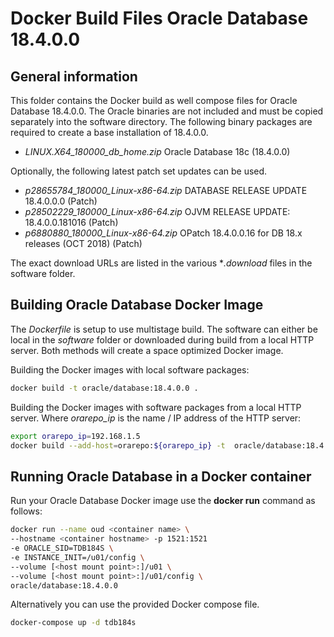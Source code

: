 # Docker Build Files Oracle Database 18.4.0.0

## General information

This folder contains the Docker build as well compose files for Oracle Database 18.4.0.0. The Oracle binaries are not included and must be copied separately into the software directory. The following binary packages are required to create a base installation of 18.4.0.0.

* *LINUX.X64_180000_db_home.zip* Oracle Database 18c (18.4.0.0)

Optionally, the following latest patch set updates can be used.

* *p28655784_180000_Linux-x86-64.zip* DATABASE RELEASE UPDATE 18.4.0.0.0 (Patch)
* *p28502229_180000_Linux-x86-64.zip* OJVM RELEASE UPDATE: 18.4.0.0.181016 (Patch)
* *p6880880_180000_Linux-x86-64.zip* OPatch 18.4.0.0.16 for DB 18.x releases (OCT 2018) (Patch)

The exact download URLs are listed in the various **.download* files in the software folder.

## Building Oracle Database Docker Image

The *Dockerfile* is setup to use multistage build. The software can either be local in the *software* folder or downloaded during build from a local HTTP server. Both methods will create a space optimized Docker image.

Building the Docker images with local software packages:

```bash
docker build -t oracle/database:18.4.0.0 .
```

Building the Docker images with software packages from a local HTTP server. Where *orarepo_ip* is the name / IP address of the HTTP server:

```bash
export orarepo_ip=192.168.1.5
docker build --add-host=orarepo:${orarepo_ip} -t  oracle/database:18.4.0.0 .
```

## Running Oracle Database in a Docker container

Run your Oracle Database Docker image use the **docker run** command as follows:

```bash
docker run --name oud <container name> \
--hostname <container hostname> -p 1521:1521 
-e ORACLE_SID=TDB184S \
-e INSTANCE_INIT=/u01/config \
--volume [<host mount point>:]/u01 \
--volume [<host mount point>:]/u01/config \
oracle/database:18.4.0.0
```

Alternatively you can use the provided Docker compose file.

```bash
docker-compose up -d tdb184s
```